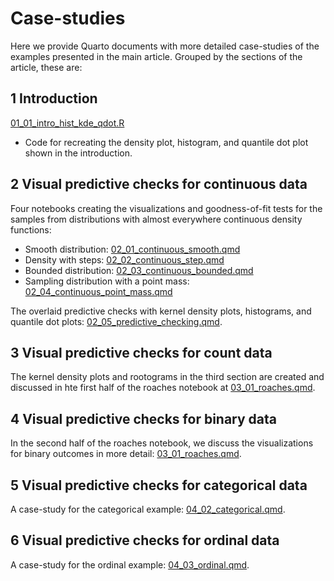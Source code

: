 # Case-studies

Here we provide Quarto documents with more detailed case-studies of the examples presented in the main article. Grouped by the sections of the article, these are:

## 1 Introduction

[01_01_intro_hist_kde_qdot.R](01_01_intro_hist_kde_qdot.R)
 - Code for recreating the density plot, histogram, and quantile dot plot shown in the introduction.

## 2 Visual predictive checks for continuous data

Four notebooks creating the visualizations and goodness-of-fit tests for the samples from distributions with almost everywhere continuous density functions:
  - Smooth distribution: [02_01_continuous_smooth.qmd](02_01_continuous_smooth.qmd) 
  - Density with steps: [02_02_continuous_step.qmd](02_02_continuous_step.qmd)
  - Bounded distribution: [02_03_continuous_bounded.qmd](02_03_continuous_bounded.qmd)
  - Sampling distribution with a point mass: [02_04_continuous_point_mass.qmd](02_04_continuous_point_mass.qmd)
 
The overlaid predictive checks with kernel density plots, histograms, and quantile dot plots: [02_05_predictive_checking.qmd](02_05_predictive_checking.qmd).

## 3 Visual predictive checks for count data
The kernel density plots and rootograms in the third section are created and discussed in hte first half of the roaches notebook at [03_01_roaches.qmd](03_01_roaches.qmd).

## 4 Visual predictive checks for binary data
In the second half of the roaches notebook, we discuss the visualizations for binary outcomes in more detail: [03_01_roaches.qmd](03_01_roaches.qmd).

## 5 Visual predictive checks for categorical data
A case-study for the categorical example: [04_02_categorical.qmd](04_02_categorical.qmd).

## 6 Visual predictive checks for ordinal data
A case-study for the ordinal example: [04_03_ordinal.qmd](04_03_ordinal.qmd).
